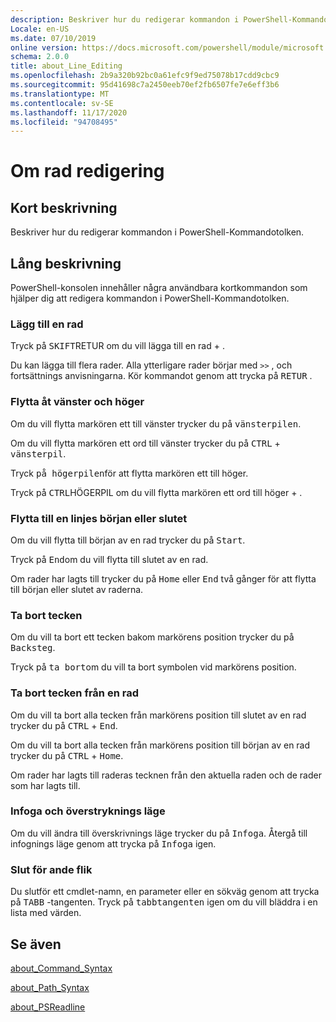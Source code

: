 ```yaml
---
description: Beskriver hur du redigerar kommandon i PowerShell-Kommandotolken.
Locale: en-US
ms.date: 07/10/2019
online version: https://docs.microsoft.com/powershell/module/microsoft.powershell.core/about/about_line_editing?view=powershell-7.2&WT.mc_id=ps-gethelp
schema: 2.0.0
title: about_Line_Editing
ms.openlocfilehash: 2b9a320b92bc0a61efc9f9ed75078b17cdd9cbc9
ms.sourcegitcommit: 95d41698c7a2450eeb70ef2fb6507fe7e6eff3b6
ms.translationtype: MT
ms.contentlocale: sv-SE
ms.lasthandoff: 11/17/2020
ms.locfileid: "94708495"
---
```

# <a name="about-line-editing"></a>Om rad redigering

## <a name="short-description"></a>Kort beskrivning

Beskriver hur du redigerar kommandon i PowerShell-Kommandotolken.

## <a name="long-description"></a>Lång beskrivning

PowerShell-konsolen innehåller några användbara kortkommandon som hjälper dig att redigera kommandon i PowerShell-Kommandotolken.

### <a name="add-a-line"></a>Lägg till en rad

Tryck på <kbd>SKIFT</kbd>RETUR om du vill lägga till en rad + <kbd></kbd>.

Du kan lägga till flera rader. Alla ytterligare rader börjar med `>>` , och fortsättnings anvisningarna. Kör kommandot genom att trycka på <kbd>RETUR</kbd> .

### <a name="move-left-and-right"></a>Flytta åt vänster och höger

Om du vill flytta markören ett till vänster trycker du på <kbd>vänsterpilen</kbd>.

Om du vill flytta markören ett ord till vänster trycker du på <kbd>CTRL</kbd> + <kbd>vänsterpil</kbd>.

Tryck <kbd>på högerpilen</kbd>för att flytta markören ett till höger.

Tryck på <kbd>CTRL</kbd>HÖGERPIL om du vill flytta markören ett ord till höger + <kbd></kbd>.

### <a name="move-to-a-lines-beginning-or-end"></a>Flytta till en linjes början eller slutet

Om du vill flytta till början av en rad trycker du på <kbd>Start</kbd>.

Tryck på <kbd>End</kbd>om du vill flytta till slutet av en rad.

Om rader har lagts till trycker du på <kbd>Home</kbd> eller <kbd>End</kbd> två gånger för att flytta till början eller slutet av raderna.

### <a name="delete-characters"></a>Ta bort tecken

Om du vill ta bort ett tecken bakom markörens position trycker du på <kbd>Backsteg</kbd>.

Tryck på <kbd>ta bort</kbd>om du vill ta bort symbolen vid markörens position.

### <a name="delete-characters-from-a-line"></a>Ta bort tecken från en rad

Om du vill ta bort alla tecken från markörens position till slutet av en rad trycker du på <kbd>CTRL</kbd> + <kbd>End</kbd>.

Om du vill ta bort alla tecken från markörens position till början av en rad trycker du på <kbd>CTRL</kbd> + <kbd>Home</kbd>.

Om rader har lagts till raderas tecknen från den aktuella raden och de rader som har lagts till.

### <a name="insert-and-overstrike-mode"></a>Infoga och överstryknings läge

Om du vill ändra till överskrivnings läge trycker du på <kbd>Infoga</kbd>. Återgå till infognings läge genom att trycka på <kbd>Infoga</kbd> igen.

### <a name="tab-completion"></a>Slut för ande flik

Du slutför ett cmdlet-namn, en parameter eller en sökväg genom att trycka på <kbd>TABB</kbd> -tangenten. Tryck på <kbd>tabbtangenten</kbd> igen om du vill bläddra i en lista med värden.

## <a name="see-also"></a>Se även

[about_Command_Syntax](about_Command_Syntax.md)

[about_Path_Syntax](about_Path_Syntax.md)

[about_PSReadline](../../PSReadline/About/about_PSReadline.md)

